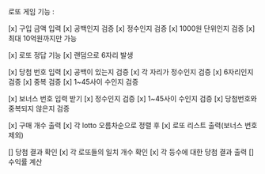 로또 게임 기능 :

[x] 구입 금액 입력
    [x] 공백인지 검증
    [x] 정수인지 검증
    [x] 1000원 단위인지 검증
    [x] 최대 10억원까지만 가능

[x] 로또 정답 기능
    [x] 랜덤으로 6자리 발생

[x] 당첨 번호 입력
    [x] 공백이 있는지 검증
    [x]  각 자리가 정수인지 검증
    [x] 6자리인지 검증
    [x] 중복 검증
    [x] 1~45사이 수인지 검증

[x] 보너스 번호 입력 받기
    [x] 정수인지 검증
    [x] 1~45사이 수인지 검증
    [x] 당첨번호와 중복되지 않은지 검증

[x] 구매 개수 출력
    [x] 각 lotto 오름차순으로 정렬 후
    [x] 로또 리스트 출력(보너스 번호 제외)

[] 당첨 결과 확인
    [x] 각 로또들의 일치 개수 확인
    [x] 각 등수에 대한 당첨 결과 출력
    [] 수익률 계산